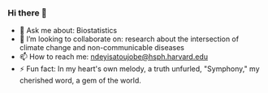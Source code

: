 ### Hi there 👋

- 💬 Ask me about: Biostatistics
- 👯 I’m looking to collaborate on: research about the intersection of climate change and non-communicable diseases
- 📫 How to reach me: ndeyisatoujobe@hsph.harvard.edu
- ⚡ Fun fact: In my heart's own melody, a truth unfurled, "Symphony," my cherished word, a gem of the world.
